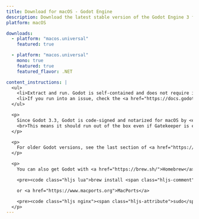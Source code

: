 ```yaml
---
title: Download for macOS - Godot Engine
description: Download the latest stable version of the Godot Engine 3 for macOS
platform: macOS

downloads:
  - platform: "macos.universal"
    featured: true

  - platform: "macos.universal"
    mono: true
    featured: true
    featured_flavor: .NET

content_instructions: |
  <ul>
    <li>Extract and run. Godot is self-contained and does not require installation.</li>
    <li>If you run into an issue, check the <a href="https://docs.godotengine.org/en/stable/tutorials/troubleshooting.html">Troubleshooting</a> page for common issues and their solutions.</li>
  </ul>

  <p>
    Since Godot 3.3, Godot is code-signed and notarized for macOS by <em>Prehensile Tales B.V.</em>.
    <br>This means it should run out of the box even if Gatekeeper is enabled on the system (which is the default).
  </p>

  <p>
    For older Godot versions, see the last section of <a href="https://support.apple.com/en-us/HT202491">this page</a> for instructions on allowing Godot to run anyway. Alternatively, you can install <a href="https://store.steampowered.com/app/404790/Godot_Engine/?curator_clanid=41324400">Godot from Steam</a> and switch to an older branch in the Steam application settings to work around this.
  </p>

  <p>
    You can also get Godot with <a href="https://brew.sh/">Homebrew</a>

    <pre><code class="hljs lua">brew install <span class="hljs-comment">--cask godot</span></code></pre>

    or <a href="https://www.macports.org">MacPorts</a>

    <pre><code class="hljs nginx"><span class="hljs-attribute">sudo</span> port install godot</code></pre>
  </p>
---
```

